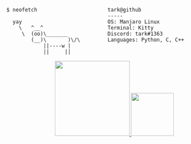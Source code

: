     $ neofetch                       tark@github
                                     -----
      yay                            OS: Manjaro Linux
        \   ^__^                     Terminal: Kitty
         \  (oo)\_______             Discord: tark#1363
            (__)\       )\/\         Languages: Python, C, C++
                ||----w |
                ||     ||
                
   <div align="center">
  <a href="https://github.com/tarkerin">
  <img height="175em" src="https://github-readme-stats.vercel.app/api?username=tarkerin&show_icons=true&theme=dracula&include_all_commits=true&count_private=true"/>
  <img height="100em" src="https://github-readme-stats.vercel.app/api/top-langs/?username=tarkerin&layout=compact&langs_count=7&theme=dracula"/>
</div>
